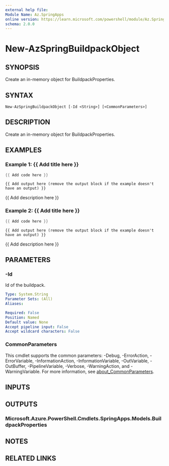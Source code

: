 ```yaml
---
external help file:
Module Name: Az.SpringApps
online version: https://learn.microsoft.com/powershell/module/Az.SpringApps/new-azspringbuildpackobject
schema: 2.0.0
---
```


# New-AzSpringBuildpackObject

## SYNOPSIS
Create an in-memory object for BuildpackProperties.

## SYNTAX

```
New-AzSpringBuildpackObject [-Id <String>] [<CommonParameters>]
```

## DESCRIPTION
Create an in-memory object for BuildpackProperties.

## EXAMPLES

### Example 1: {{ Add title here }}
```powershell
{{ Add code here }}
```

```output
{{ Add output here (remove the output block if the example doesn't have an output) }}
```

{{ Add description here }}

### Example 2: {{ Add title here }}
```powershell
{{ Add code here }}
```

```output
{{ Add output here (remove the output block if the example doesn't have an output) }}
```

{{ Add description here }}

## PARAMETERS

### -Id
Id of the buildpack.

```yaml
Type: System.String
Parameter Sets: (All)
Aliases:

Required: False
Position: Named
Default value: None
Accept pipeline input: False
Accept wildcard characters: False
```

### CommonParameters
This cmdlet supports the common parameters: -Debug, -ErrorAction, -ErrorVariable, -InformationAction, -InformationVariable, -OutVariable, -OutBuffer, -PipelineVariable, -Verbose, -WarningAction, and -WarningVariable. For more information, see [about_CommonParameters](http://go.microsoft.com/fwlink/?LinkID=113216).

## INPUTS

## OUTPUTS

### Microsoft.Azure.PowerShell.Cmdlets.SpringApps.Models.BuildpackProperties

## NOTES

## RELATED LINKS

